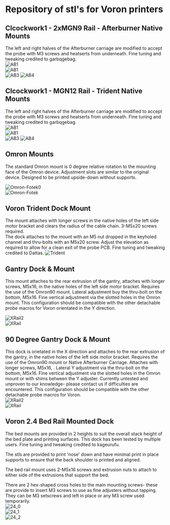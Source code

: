 # Repository of stl's for Voron printers

## Clcockwork1 - 2xMGN9 Rail - Afterburner Native Mounts
The left and right halves of the Afterburner carriage are modified to accept the probe with M3 screws and heatserts from underneath. Fine tuning and tweaking credited to garbqgebag.  
![AB1](/images/afterburner-1.8.png)  
![AB1](/images/Voron_Afterburner-Native.png)  
![AB3](image1.jpg)
![AB4](image2.jpg)

## Clcockwork1 - MGN12 Rail - Trident Native Mounts
The left and right halves of the Afterburner carriage are modified to accept the probe with M3 screws and heatserts from underneath. Fine tuning and tweaking credited to garbqgebag.  
![AB1](/images/afterburner-1.8.png)  
![AB1](/images/Voron_Afterburner-Native.png)  
![AB3](image1.jpg)
![AB4](image2.jpg)

## Omron Mounts
The standard Omron mount is 0 degree relative rotation to the mounting face of the Omron device. Adjustment slots are similar to the original device.  Designed to be printed upside-down without supports.  

![Omron-Fotek0](/images/VoronAB.jpg)  
![Omron-Fotek](/images/OmronFotec.png)  

## Voron Trident Dock Mount  
The mount attaches with longer screws in the native holes of the left side motor bracket and clears the radius of the cable chain. 3-M5x20 screws required.     
The dock attaches to the mount with an M5 nut dropped in the keyholed channel and thru-bolts with an M5x20 screw. Adjust the elevation as required to allow for a clean exit of the probe PCB. Fine tuning and tweaking credited to Dattas.
![Trident](/images/Trident_TopMount.jpg.png)

## Gantry Dock & Mount
This mount attaches to the rear extrusion of the gantry, attaches with longer screws, M5x16, in the native holes of the left side motor bracket. Requires the use of the Omron90 mount. Lateral adjustment buy the thru-bolt on the bottom, M5x16. Fine vertical adjustment via the slotted holes in the Omron mount.  This configuration should be compatible with the other detachable probe macros for Voron orientated in the Y direction. 

![XRail2](/images/Voron2.4_XRailMount2.png)  
![XRail](/images/Voron2.4_XRailMount.png)  

## 90 Degree Gantry Dock & Mount
This dock is orietated in the X direction and attaches to the rear extrusion of the gantry, in the native holes of the left side motor bracket. Requires the use of the Omron90 mount or Native Afterburner Carriage. Attaches with longer screws, M5x16, . Lateral Y adjustment via the thru-bolt on the bottom, M5x16. Fine vertical adjustment via the slotted holes in the Omron mount or with shims between the Y adjuster. Currently untested and unproven to our knowledge- please contact us if difficulties are encountered. This configuration should be compatible with the other detachable probe macros for Voron.  
![XRail2](/Voron2.4_XRailMount90.png)  
![XRail](/Voron2.4_XRailMount90a.png)  

## Voron 2.4 Bed Rail Mounted Dock  
The bed mounts are provided in 2 heights to suit the overall stack height of the bed plate and printing surfaces. This dock has been tested by multiple users. Fine tuning and tweaking credited to kageurufu.

The stls are provided to print 'nose' down and have minimal print in place supports to ensure that the back shoulder is printed and aligned. 

The bed rail mount uses 2-M5x16 screws and extrusion nuts to attach to either side of the extrusions that support the bed. 

There are 2 hex-shaped cross holes to the main mounting screws- these are provide to insert M3 screws to use as fine adjusters without tapping. They can be M3 setscrews and left in place or any M3 screw used temporarily.  
![24_0](/VoronBedPArtial.jpg)  
![24_1](/Voron2.4BedMount.png)  
![24_2](/VoronBedMount.jpg)  
